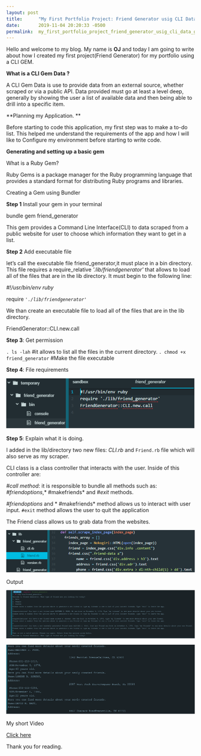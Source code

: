 ```yaml
---
layout: post
title:      "My First Portfolio Project: Friend Generator usig CLI Data gem"
date:       2019-11-04 20:20:33 -0500
permalink:  my_first_portfolio_project_friend_generator_usig_cli_data_gem
---
```



Hello and welcome to my blog. My name is **OJ** and today I am going to write about how I created my first project(Friend Generator) for my portfolio using a CLI GEM.


**What is a CLI Gem Data ?**

A CLI Gem Data is use to provide data from an external source, whether scraped or via a public API. Data provided must go at least a level deep, generally by showing the user a list of available data and then being able to drill into a specific item.

**Planning my Application. **

Before starting to code this application, my first step was to make a to-do list. This helped me understand the requirements of the app and how I will like to Configure my environment before starting to write code. 

**Generating and setting up a basic gem**

What is a Ruby Gem?

Ruby Gems is a package manager for the Ruby programming language that provides a standard format for distributing Ruby programs and libraries.

Creating a Gem using Bundler

**Step 1** Install your gem in your terminal

bundle gem friend_generator

This gem provides a Command Line Interface(CLI) to data scraped from a public website for user to choose which information they want to get in a list.

**Step 2** Add executable file

let’s call the executable file friend_generator,it must place in a bin directory. This file requires a require_relative *'.lib/friendgenerator'* that allows to load all of the files that are in the lib directory. It must begin to the following line:

*#!/usr/bin/env ruby*

require *`'./lib/friendgenerator'`*

We than create an executable file to load all of the files that are in the lib directory.

FriendGenerator::CLI.new.call

**Step 3**: Get permission

`. ls -lah` #it allows to list all the files in the current directory.
`. chmod +x friend_generator` #Make the file executable

**Step 4**: File requirements

![image](https://raw.githubusercontent.com/ojappah/ojappah.github.io/master/img/1.PNG)


**Step 5**: Explain what it is doing.

I added in the lib/directory two new files: *CLI.rb* and `Friend.rb` file which will also serve as my scraper.

CLI class is a class controller that interacts with the user.  Inside of this controller are:

*#call method*: it is responsible to bundle all methods such as: *#friendoptions*,* #makefriends* and *#exit* methods.

*#friendoptions* and * #makefriends* method allows us to interact with user input.
`#exit` method allows the user to quit the application

The Friend class allows us to grab data from the websites.

![output1](http://raw.githubusercontent.com/ojappah/ojappah.github.io/master/img/image.png)

Output

![output2](http://raw.githubusercontent.com/ojappah/ojappah.github.io/master/img/2.PNG)

![output3](http://raw.githubusercontent.com/ojappah/ojappah.github.io/master/img/3.PNG)

My short Video

[Click here](http://youtu.be/1eipsbi4lA0)


Thank you for reading. 





